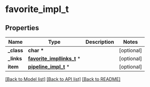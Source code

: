 # favorite_impl_t

## Properties
Name | Type | Description | Notes
------------ | ------------- | ------------- | -------------
**_class** | **char \*** |  | [optional] 
**_links** | [**favorite_impllinks_t**](favorite_impllinks.md) \* |  | [optional] 
**item** | [**pipeline_impl_t**](pipeline_impl.md) \* |  | [optional] 

[[Back to Model list]](../README.md#documentation-for-models) [[Back to API list]](../README.md#documentation-for-api-endpoints) [[Back to README]](../README.md)


